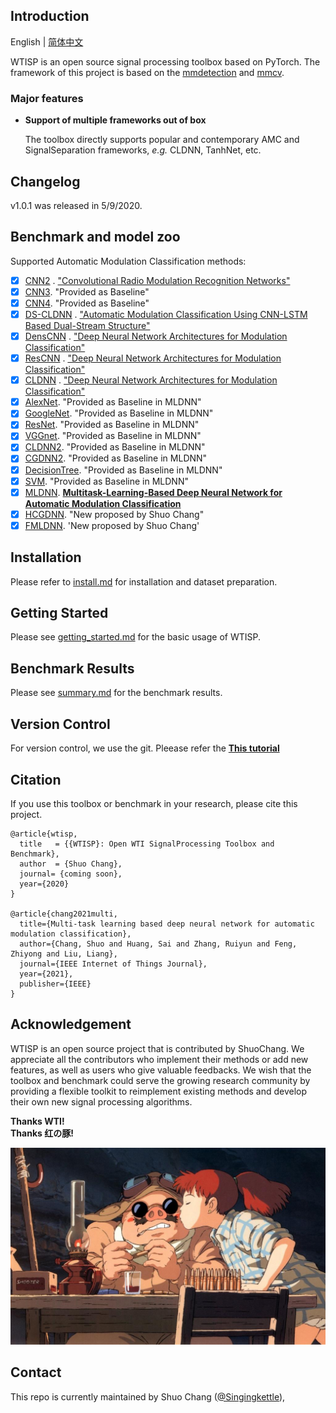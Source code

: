 ## Introduction

English | [简体中文](README_zh-CN.md)

WTISP is an open source signal processing toolbox based on PyTorch. The framework of this project is based on
the [mmdetection](https://github.com/open-mmlab/mmdetection) and [mmcv](https://github.com/open-mmlab/mmcv).

### Major features

- **Support of multiple frameworks out of box**

  The toolbox directly supports popular and contemporary AMC and SignalSeparation frameworks, *e.g.* CLDNN, TanhNet,
  etc.

## Changelog

v1.0.1 was released in 5/9/2020.

## Benchmark and model zoo

Supported Automatic Modulation Classification methods:

- [x] [CNN2](configs/cnn2)
  . ["Convolutional Radio Modulation Recognition Networks"](https://link.springer.com/chapter/10.1007%2F978-3-319-44188-7_16)
- [x] [CNN3](configs/cnn3). "Provided as Baseline"
- [x] [CNN4](config/cnn4). "Provided as Baseline"
- [x] [DS-CLDNN](configs/dscldnn)
  . ["Automatic Modulation Classification Using CNN-LSTM Based Dual-Stream Structure"](https://ieeexplore.ieee.org/document/9220797)
- [x] [DensCNN](configs/denscnn)
  . ["Deep Neural Network Architectures for Modulation Classification"](https://ieeexplore.ieee.org/document/8335483)
- [x] [ResCNN](configs/rescnn)
  . ["Deep Neural Network Architectures for Modulation Classification"](https://ieeexplore.ieee.org/document/8335483)
- [x] [CLDNN](configs/cldnn)
  . ["Deep Neural Network Architectures for Modulation Classification"](https://ieeexplore.ieee.org/document/8335483)
- [x] [AlexNet](configs/alexnet). "Provided as Baseline in MLDNN"
- [x] [GoogleNet](configs/googlenet). "Provided as Baseline in MLDNN"
- [x] [ResNet](configs/resnet). "Provided as Baseline in MLDNN"
- [x] [VGGnet](configs/vggnet). "Provided as Baseline in MLDNN"
- [x] [CLDNN2](configs/cldnn2). "Provided as Baseline in MLDNN"
- [x] [CGDNN2](configs/cgdnn2). "Provided as Baseline in MLDNN"
- [x] [DecisionTree](configs/decisiontree). "Provided as Baseline in MLDNN"
- [x] [SVM](configs/svm). "Provided as Baseline in MLDNN"
- [x] [MLDNN](configs/mldnn). [**Multitask-Learning-Based Deep Neural Network for Automatic Modulation
  Classification**](https://ieeexplore.ieee.org/document/9462447)
- [x] [HCGDNN](configs/hcgdnn). "New proposed by Shuo Chang"
- [X] [FMLDNN](configs/fmldnn). 'New proposed by Shuo Chang'

## Installation

Please refer to [install.md](docs/install.md) for installation and dataset preparation.

## Getting Started

Please see [getting_started.md](docs/getting_started.md) for the basic usage of WTISP.

## Benchmark Results

Please see [summary.md](docs/summary.md) for the benchmark results.

## Version Control

For version control, we use the git. Pleease refer the [**This tutorial**](docs/git_tutorial.md)

## Citation

If you use this toolbox or benchmark in your research, please cite this project.

```
@article{wtisp,
  title   = {{WTISP}: Open WTI SignalProcessing Toolbox and Benchmark},
  author  = {Shuo Chang},
  journal= {coming soon},
  year={2020}
}

@article{chang2021multi,
  title={Multi-task learning based deep neural network for automatic modulation classification},
  author={Chang, Shuo and Huang, Sai and Zhang, Ruiyun and Feng, Zhiyong and Liu, Liang},
  journal={IEEE Internet of Things Journal},
  year={2021},
  publisher={IEEE}
}
```

## Acknowledgement

WTISP is an open source project that is contributed by ShuoChang. We appreciate all the contributors who implement their
methods or add new features, as well as users who give valuable feedbacks. We wish that the toolbox and benchmark could
serve the growing research community by providing a flexible toolkit to reimplement existing methods and develop their
own new signal processing algorithms.

**Thanks WTI!**  
**Thanks 红の豚!**

![demo image](resources/pig.jfif)

## Contact

This repo is currently maintained by Shuo Chang ([@Singingkettle](https://github.com/Singingkettle)), 
